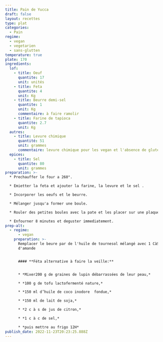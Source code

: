 ```yaml
---
title: Pain de Yucca
draft: false
layout: recettes
type: plat
categories:
  - Pain
regime:
  - vegan
  - vegetarien
  - sans-glutten
temperature: true
plate: 170
ingredients:
  lof:
    - title: Oeuf
      quantite: 17
      unit: unités
    - title: Feta
      quantite: 4
      unit: Kg
    - title: Beurre demi-sel
      quantite: 1
      unit: Kg
      commentaire: à faire ramolir
    - title: Farine de tapioca
      quantite: 2.7
      unit: Kg
  autres:
    - title: Levure chimique
      quantité: 51
      unit: grammes
      commentaire: levure chimique pour les vegan et l'absence de gluten...
  epices:
    - title: Sel
      quantite: 80
      unit: grammes
preparation: >-
  * Prechauffer le four a 260°.

  * Emietter la feta et ajouter la farine, la levure et le sel .

  * Incorporer les oeufs et le beurre.

  * Mélanger jusqu'a former une boule.

  * Rouler des petites boules avec la pate et les placer sur une plaque recouvert de papier sulfu.

  * Enfourner 8 minutes et deguster immediatement.
prep-alt:
  - regime:
      - vegan
    preparation: >-
      Remplacer le beure par de l'huile de tournesol mélangé avec 1 CàS de pâte
      d'amande 


      #### **Féta alternative à faire la veille:**


      * *Mixer200 g de graines de lupin débarrassées de leur peau,* 

      * *100 g de tofu lactofermenté nature,* 

      * *150 ml d’huile de coco inodore  fondue,* 

      * *150 ml de lait de soja,* 

      * *2 c à s de jus de citron,* 

      * *1 c à c de sel,* 

      * *puis mettre au frigo 12H*
publish_date: 2022-11-23T20:23:25.888Z
---
```

